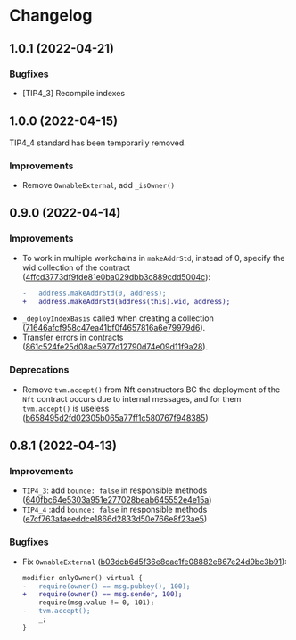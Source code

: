 # Changelog

## 1.0.1 (2022-04-21)

### Bugfixes
* [TIP4_3] Recompile indexes

## 1.0.0 (2022-04-15)

TIP4_4 standard has been temporarily removed.

### Improvements
 * Remove `OwnableExternal`, add `_isOwner()`

## 0.9.0 (2022-04-14)

### Improvements
 * To work in multiple workchains in `makeAddrStd`, instead of 0, specify the wid collection of the contract (<a href="https://github.com/itgoldio/everscale-tip/pull/4/commits/4ffcd3773df9fde81e0ba029dbb3c889cdd5004c">4ffcd3773df9fde81e0ba029dbb3c889cdd5004c</a>): 
    ```diff 
    -   address.makeAddrStd(0, address);
    +   address.makeAddrStd(address(this).wid, address);
    ```
 * `_deployIndexBasis` called when creating a collection (<a href="https://github.com/itgoldio/everscale-tip/pull/4/commits/71646afcf958c47ea41bf0f4657816a6e79979d6">71646afcf958c47ea41bf0f4657816a6e79979d6</a>).
 * Transfer errors in contracts (<a href="https://github.com/itgoldio/everscale-tip/pull/4/commits/861c524fe25d08ac5977d12790d74e09d11f9a28">861c524fe25d08ac5977d12790d74e09d11f9a28</a>).

### Deprecations
 * Remove `tvm.accept()` from Nft constructors BC the deployment of the `Nft` contract occurs due to internal messages, and for them `tvm.accept()` is useless (<a href="https://github.com/itgoldio/everscale-tip/pull/4/commits/b658495d2fd02305b065a77ff1c580767f948385">b658495d2fd02305b065a77ff1c580767f948385</a>)
  
## 0.8.1 (2022-04-13)

### Improvements
 * `TIP4_3`: add `bounce: false` in responsible methods (<a href="https://github.com/itgoldio/everscale-tip/pull/3/commits/640fbc64e5303a951e277028beab645552e4e15a">640fbc64e5303a951e277028beab645552e4e15a</a>)
 * `TIP4_4` :add `bounce: false` in responsible methods (<a href="https://github.com/itgoldio/everscale-tip/pull/3/commits/e7cf763afaeeddce1866d2833d50e766e8f23ae5">e7cf763afaeeddce1866d2833d50e766e8f23ae5</a>)

### Bugfixes
* Fix `OwnableExternal` (<a href="https://github.com/itgoldio/everscale-tip/pull/3/commits/b03dcb6d5f36e8cac1fe08882e867e24d9bc3b91">b03dcb6d5f36e8cac1fe08882e867e24d9bc3b91</a>): 
    ```diff
    modifier onlyOwner() virtual {
    -   require(owner() == msg.pubkey(), 100);
    +   require(owner() == msg.sender, 100);
        require(msg.value != 0, 101);
    -   tvm.accept();
        _;
    }
    ```